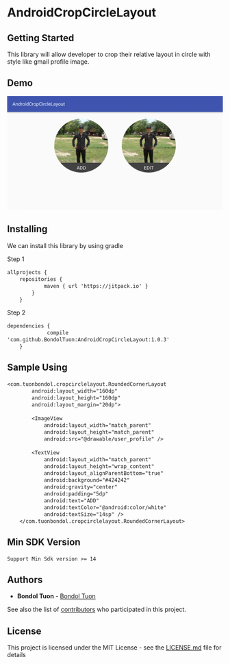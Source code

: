 # AndroidCropCircleLayout

## Getting Started

This library will allow developer to crop their relative layout in circle with style like gmail profile image.

## Demo
![](static/demo.png)

## Installing

We can install this library by using gradle

Step 1

```
allprojects {
	repositories {
			maven { url 'https://jitpack.io' }
		}
	}
```

Step 2

```
dependencies {
	         compile 'com.github.BondolTuon:AndroidCropCircleLayout:1.0.3'
	}
```

## Sample Using

```
<com.tuonbondol.cropcirclelayout.RoundedCornerLayout
        android:layout_width="160dp"
        android:layout_height="160dp"
        android:layout_margin="20dp">

        <ImageView
            android:layout_width="match_parent"
            android:layout_height="match_parent"
            android:src="@drawable/user_profile" />

        <TextView
            android:layout_width="match_parent"
            android:layout_height="wrap_content"
            android:layout_alignParentBottom="true"
            android:background="#424242"
            android:gravity="center"
            android:padding="5dp"
            android:text="ADD"
            android:textColor="@android:color/white"
            android:textSize="14sp" />
    </com.tuonbondol.cropcirclelayout.RoundedCornerLayout>

```

## Min SDK Version

```
Support Min Sdk version >= 14

```

## Authors

* **Bondol Tuon** - [Bondol Tuon](https://github.com/BondolTuon)

See also the list of [contributors](https://github.com/BondolTuon/AndroidCropCircleLayout/contributors) who participated in this project.

## License

This project is licensed under the MIT License - see the [LICENSE.md](https://github.com/BondolTuon/TextViewUtilAndroid/blob/1.x/README.md) file for details
